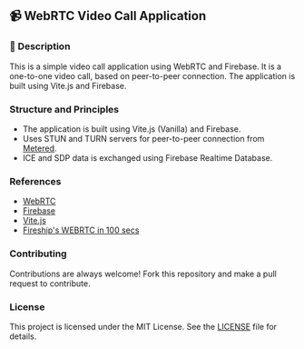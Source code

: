 ## 📹 WebRTC Video Call Application

### 📝 Description

This is a simple video call application using WebRTC and Firebase. It is a one-to-one video call, based on peer-to-peer connection. The application is built using Vite.js and Firebase.

### Structure and Principles

- The application is built using Vite.js (Vanilla) and Firebase.
- Uses STUN and TURN servers for peer-to-peer connection from [Metered](https://metered.ca).
- ICE and SDP data is exchanged using Firebase Realtime Database.

### References

- [WebRTC](https://webrtc.org/)
- [Firebase](https://firebase.google.com/)
- [Vite.js](https://vitejs.dev/)
- [Fireship's WEBRTC in 100 secs](https://www.youtube.com/watch?v=WmR9IMUD_CY&ab_channel=Fireship)
  
### Contributing

Contributions are always welcome! Fork this repository and make a pull request to contribute.

### License

This project is licensed under the MIT License. See the [LICENSE](LICENSE) file for details.

